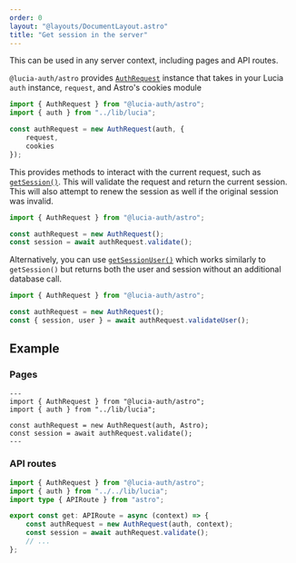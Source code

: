 ```yaml
---
order: 0
layout: "@layouts/DocumentLayout.astro"
title: "Get session in the server"
---
```


This can be used in any server context, including pages and API routes.

`@lucia-auth/astro` provides [`AuthRequest`](/astro/api-reference/server-api#authrequest) instance that takes in your Lucia `auth` instance, `request`, and Astro's cookies module

```ts
import { AuthRequest } from "@lucia-auth/astro";
import { auth } from "../lib/lucia";

const authRequest = new AuthRequest(auth, {
	request,
	cookies
});
```

This provides methods to interact with the current request, such as [`getSession()`](/astro/api-reference/server-api#getsession). This will validate the request and return the current session. This will also attempt to renew the session as well if the original session was invalid.

```ts
import { AuthRequest } from "@lucia-auth/astro";

const authRequest = new AuthRequest();
const session = await authRequest.validate();
```

Alternatively, you can use [`getSessionUser()`](/astro/api-reference/server-api#getsessionuser) which works similarly to `getSession()` but returns both the user and session without an additional database call.

```ts
import { AuthRequest } from "@lucia-auth/astro";

const authRequest = new AuthRequest();
const { session, user } = await authRequest.validateUser();
```

## Example

### Pages

```astro
---
import { AuthRequest } from "@lucia-auth/astro";
import { auth } from "../lib/lucia";

const authRequest = new AuthRequest(auth, Astro);
const session = await authRequest.validate();
---
```

### API routes

```ts
import { AuthRequest } from "@lucia-auth/astro";
import { auth } from "../../lib/lucia";
import type { APIRoute } from "astro";

export const get: APIRoute = async (context) => {
	const authRequest = new AuthRequest(auth, context);
	const session = await authRequest.validate();
	// ...
};
```
